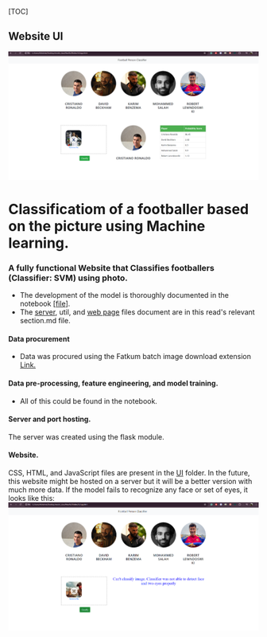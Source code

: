 [TOC]

## Website UI
![Website UI](test_images/Screenshot%202024-06-04%20013818.png)

# Classificatiom of a footballer based on the picture using Machine learning.
### A fully functional Website that Classifies footballers (Classifier: SVM) using photo.

- The development of the model is thoroughly documented in the notebook [[file](Model.ipynb "file")].
- The [server](server "server"), util, and [web page](UI "web page") files document are in this read's relevant section.md file.

#### Data procurement
- Data was procured using the Fatkum batch image download extension [Link.](https://fatkun-batch-download-image.en.softonic.com/chrome/extension "Link.")

#### Data pre-processing, feature engineering, and model training.
- All of this could be found in the notebook.

#### Server and port hosting.
The server was created using the flask module. 

#### Website.
CSS, HTML, and JavaScript files are present in the [UI](UI "client") folder. In the future, this website might be hosted on a server but it will be a better version with much more data.
If the model fails to recognize any face or set of eyes, it looks like this:
![Website UI](test_images/Screenshot%202024-06-04%20013926.png)
